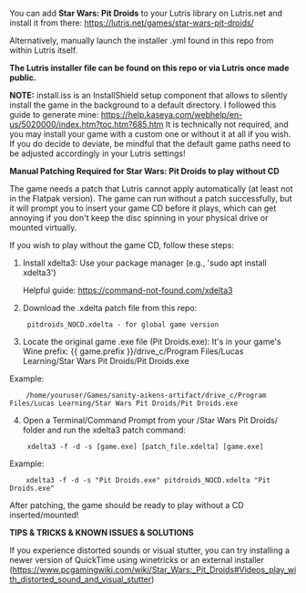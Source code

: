 You can add **Star Wars: Pit Droids** to your Lutris library on Lutris.net and install it from there:
https://lutris.net/games/star-wars-pit-droids/

Alternatively, manually launch the installer .yml found in this repo from within Lutris itself.

**The Lutris installer file can be found on this repo or via Lutris once made public.**

**NOTE:** install.iss is an InstallShield setup component that allows to silently install the game in the background to a default directory.
I followed this guide to generate mine: https://help.kaseya.com/webhelp/en-us/5020000/index.htm?toc.htm?685.htm
It is technically not required, and you may install your game with a custom one or without it at all if you wish. If you do decide to deviate, be mindful that the default game paths need to be adjusted accordingly in your Lutris settings!
  
**Manual Patching Required for Star Wars: Pit Droids to play without CD**
  
The game needs a patch that Lutris cannot apply automatically (at least not in the Flatpak version). The game can run without a patch successfully, but it will prompt you to insert your game CD before it plays, which can get annoying if you don't keep the disc spinning in your physical drive or mounted virtually.
        
If you wish to play without the game CD, follow these steps:

1. Install xdelta3:
   Use your package manager (e.g., 'sudo apt install xdelta3')

   Helpful guide: https://command-not-found.com/xdelta3

2. Download the .xdelta patch file from this repo:

        pitdroids_NOCD.xdelta - for global game version

3. Locate the original game .exe file (Pit Droids.exe):
   It's in your game's Wine prefix: {{ game.prefix }}/drive_c/Program Files/Lucas Learning/Star Wars Pit Droids/Pit Droids.exe

  Example:
  
        /home/youruser/Games/sanity-aikens-artifact/drive_c/Program Files/Lucas Learning/Star Wars Pit Droids/Pit Droids.exe

4. Open a Terminal/Command Prompt from your /Star Wars Pit Droids/ folder and run the xdelta3 patch command:
  
        xdelta3 -f -d -s [game.exe] [patch_file.xdelta] [game.exe]

  Example:
  
        xdelta3 -f -d -s "Pit Droids.exe" pitdroids_NOCD.xdelta "Pit Droids.exe"

After patching, the game should be ready to play without a CD inserted/mounted!

**TIPS & TRICKS & KNOWN ISSUES & SOLUTIONS**

If you experience distorted sounds or visual stutter, you can try installing a newer version of QuickTime using winetricks or an external installer (https://www.pcgamingwiki.com/wiki/Star_Wars:_Pit_Droids#Videos_play_with_distorted_sound_and_visual_stutter)
